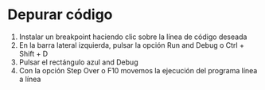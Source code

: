 # Depurar código

1. Instalar un breakpoint haciendo clic sobre la línea de código deseada
2. En la barra lateral izquierda, pulsar la opción Run and Debug o Ctrl + Shift + D
3. Pulsar el rectángulo azul and Debug
4. Con la opción Step Over o F10 movemos la ejecución del programa línea a línea
